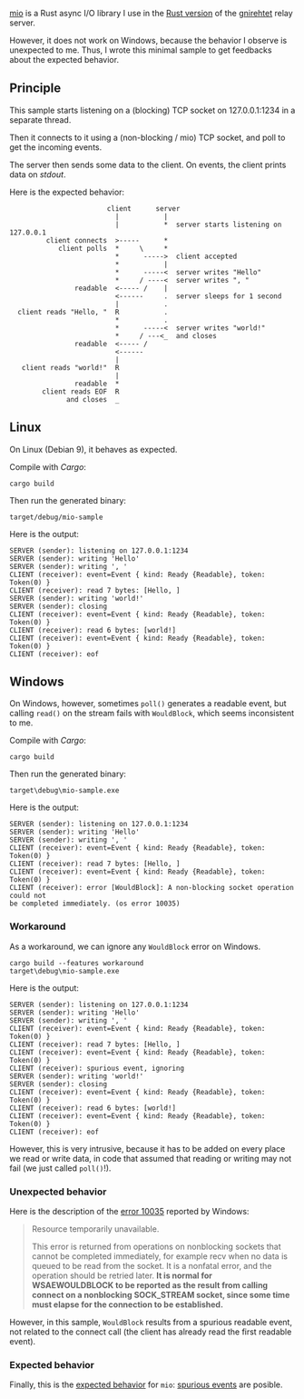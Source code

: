 [mio] is a Rust async I/O library I use in the [Rust version] of the [gnirehtet]
relay server.

[mio]: https://github.com/carllerche/mio
[Rust version]: https://github.com/Genymobile/gnirehtet/tree/rust/rustrelay
[gnirehtet]: https://github.com/Genymobile/gnirehtet

However, it does not work on Windows, because the behavior I observe is
unexpected to me. Thus, I wrote this minimal sample to get feedbacks about the
expected behavior.


## Principle

This sample starts listening on a (blocking) TCP socket on 127.0.0.1:1234 in a
separate thread.

Then it connects to it using a (non-blocking / mio) TCP socket, and poll to get
the incoming events.

The server then sends some data to the client. On events, the client prints data
on _stdout_.

Here is the expected behavior:

```
                        client      server
                          |           |
                          |           *  server starts listening on 127.0.0.1
         client connects  >-----      *
            client polls  *     \     *
                          *      ----->  client accepted
                          *           |
                          *      -----<  server writes "Hello"
                          *     / ----<  server writes ", "
                readable  <----- /    |
                          <------     .  server sleeps for 1 second
                          |           .
  client reads "Hello, "  R           .
                          *           .
                          *      -----<  server writes "world!"
                          *     / ---<_  and closes
                readable  <----- /
                          <------
                          |
   client reads "world!"  R
                          |
                readable  *
        client reads EOF  R
              and closes  _
```

## Linux

On Linux (Debian 9), it behaves as expected.

Compile with _Cargo_:

    cargo build

Then run the generated binary:

    target/debug/mio-sample

Here is the output:

```
SERVER (sender): listening on 127.0.0.1:1234
SERVER (sender): writing 'Hello'
SERVER (sender): writing ', '
CLIENT (receiver): event=Event { kind: Ready {Readable}, token: Token(0) }
CLIENT (receiver): read 7 bytes: [Hello, ]
SERVER (sender): writing 'world!'
SERVER (sender): closing
CLIENT (receiver): event=Event { kind: Ready {Readable}, token: Token(0) }
CLIENT (receiver): read 6 bytes: [world!]
CLIENT (receiver): event=Event { kind: Ready {Readable}, token: Token(0) }
CLIENT (receiver): eof
```


## Windows

On Windows, however, sometimes `poll()` generates a readable event, but calling
`read()` on the stream fails with `WouldBlock`, which seems inconsistent to me.

Compile with _Cargo_:

    cargo build

Then run the generated binary:

    target\debug\mio-sample.exe

Here is the output:

```
SERVER (sender): listening on 127.0.0.1:1234
SERVER (sender): writing 'Hello'
SERVER (sender): writing ', '
CLIENT (receiver): event=Event { kind: Ready {Readable}, token: Token(0) }
CLIENT (receiver): read 7 bytes: [Hello, ]
CLIENT (receiver): event=Event { kind: Ready {Readable}, token: Token(0) }
CLIENT (receiver): error [WouldBlock]: A non-blocking socket operation could not
be completed immediately. (os error 10035)
```

### Workaround

As a workaround, we can ignore any `WouldBlock` error on Windows.

    cargo build --features workaround
    target\debug\mio-sample.exe

Here is the output:

```
SERVER (sender): listening on 127.0.0.1:1234
SERVER (sender): writing 'Hello'
SERVER (sender): writing ', '
CLIENT (receiver): event=Event { kind: Ready {Readable}, token: Token(0) }
CLIENT (receiver): read 7 bytes: [Hello, ]
CLIENT (receiver): event=Event { kind: Ready {Readable}, token: Token(0) }
CLIENT (receiver): spurious event, ignoring
SERVER (sender): writing 'world!'
SERVER (sender): closing
CLIENT (receiver): event=Event { kind: Ready {Readable}, token: Token(0) }
CLIENT (receiver): read 6 bytes: [world!]
CLIENT (receiver): event=Event { kind: Ready {Readable}, token: Token(0) }
CLIENT (receiver): eof
```

However, this is very intrusive, because it has to be added on every place we
read or write data, in code that assumed that reading or writing may not fail
(we just called `poll()`!).


### Unexpected behavior

Here is the description of the [error 10035] reported by Windows:

> Resource temporarily unavailable.
> 
> This error is returned from operations on nonblocking sockets that cannot be
> completed immediately, for example recv when no data is queued to be read
> from the socket. It is a nonfatal error, and the operation should be retried
> later. **It is normal for WSAEWOULDBLOCK to be reported as the result from
> calling connect on a nonblocking SOCK_STREAM socket, since some time must
> elapse for the connection to be established.**

[error 10035]: https://msdn.microsoft.com/en-us/library/windows/desktop/ms740668(v=vs.85).aspx

However, in this sample, `WouldBlock` results from a spurious readable event,
not related to the connect call (the client has already read the first readable
event).


### Expected behavior

Finally, this is the [expected behavior] for `mio`: [spurious events] are
posible.

[expected behavior]: https://github.com/carllerche/mio/issues/632#issuecomment-315819972
[spurious events]: https://docs.rs/mio/0.6.9/mio/struct.Poll.html#spurious-events
